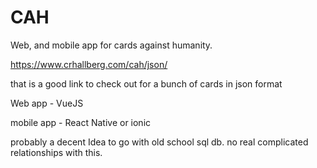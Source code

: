 # CAH

Web, and mobile app for cards against humanity.

https://www.crhallberg.com/cah/json/

that is a good link to check out for a bunch of cards in json format

Web app - VueJS

mobile app - React Native or ionic

probably a decent Idea to go with old school sql db. no real complicated relationships with this.
